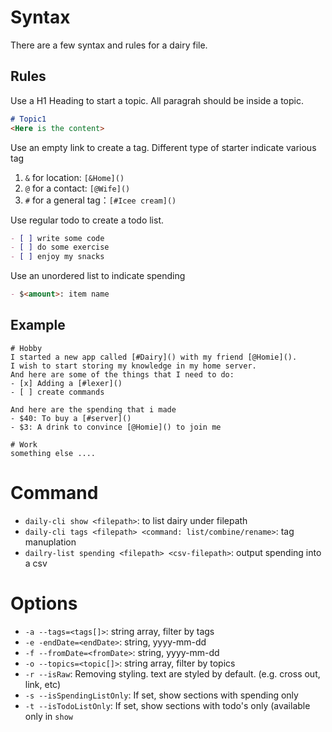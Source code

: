 # Syntax

There are a few syntax and rules for a dairy file.

## Rules
Use a H1 Heading to start a topic. All paragrah should be inside a topic.
```markdown
# Topic1
<Here is the content>
```

Use an empty link to create a tag. Different type of starter indicate various tag
1. `&` for location: `[&Home]()`
2. `@` for a contact: `[@Wife]()`
3. `#` for a general tag：`[#Icee cream]()`

Use regular todo to create a todo list.
```markdown
- [ ] write some code
- [ ] do some exercise
- [ ] enjoy my snacks
```
Use an unordered list to indicate spending
```markdown
- $<amount>: item name
```

## Example
```
# Hobby
I started a new app called [#Dairy]() with my friend [@Homie]().
I wish to start storing my knowledge in my home server.
And here are some of the things that I need to do:
- [x] Adding a [#lexer]()
- [ ] create commands

And here are the spending that i made
- $40: To buy a [#server]()
- $3: A drink to convince [@Homie]() to join me

# Work
something else ....
```

# Command
* `daily-cli show <filepath>`: to list dairy under filepath 
* `daily-cli tags <filepath> <command: list/combine/rename>`: tag manuplation
* `dailry-list spending <filepath> <csv-filepath>`: output spending into a csv

# Options
* `-a --tags=<tags[]>`: string array, filter by tags
* `-e -endDate=<endDate>`: string, yyyy-mm-dd
* `-f --fromDate=<fromDate>`: string, yyyy-mm-dd
* `-o --topics=<topic[]>`: string array, filter by topics
* `-r --isRaw`: Removing styling. text are styled by default. (e.g. cross out, link, etc)
* `-s --isSpendingListOnly`: If set, show sections with spending only
* `-t --isTodoListOnly`: If set, show sections with todo's only (available only in `show`
